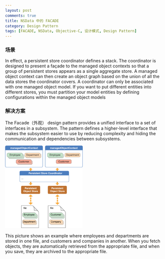 ```yaml
---
layout: post
comments: true
title: NSData 中的 FACADE
category: Design Pattern
tags: [FACADE, NSData, Objective-C, 设计模式, Design Pattern]
---
```


### 场景

In effect, a persistent store coordinator defines a stack. The coordinator is designed to present a façade to the managed object contexts so that a group of persistent stores appears as a single aggregate store. A managed object context can then create an object graph based on the union of all the data stores the coordinator covers. A coordinator can only be associated with one managed object model. If you want to put different entities into different stores, you must partition your model entities by defining configurations within the managed object models

### 解决方案

The Facade（外观） design pattern provides a unified interface to a set of interfaces in a subsystem. The pattern defines a higher-level interface that makes the subsystem easier to use by reducing complexity and hiding the communication and dependencies between subsystems.

<img src="/assets/advanced_persistence_stack_2x.png" style="max-width: 50%" />

This picture shows an example where employees and departments are stored in one file, and customers and companies in another. When you fetch objects, they are automatically retrieved from the appropriate file, and when you save, they are archived to the appropriate file.

